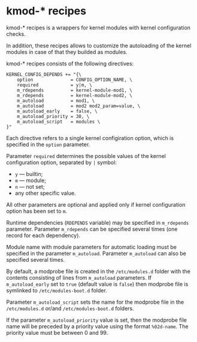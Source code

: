 ﻿# kmod-* recipes

kmod-* recipes is a wrappers for kernel modules with kernel configuration checks.

In addition, these recipes allows to customize the autoloading of the kernel modules in case of that they builded as modules.

kmod-* recipes consists of the following directives:

    KERNEL_CONFIG_DEPENDS += "{\
        option              = CONFIG_OPTION_NAME, \
        required            = y|m, \
        m_rdepends          = kernel-module-mod1, \
        m_rdepends          = kernel-module-mod2, \
        m_autoload          = mod1, \
        m_autoload          = mod2 mod2_param=value, \
        m_autoload_early    = false, \
        m_autoload_priority = 30, \
        m_autoload_script   = modules \
    }"

Each directive refers to a single kernel configiration option, which is specified in the `option` parameter.

Parameter `required` determines the possible values of the kernel configuration option, separated by `|` symbol:
  * `y` — builtin;
  * `m` — module;
  * `n` — not set;
  * any other specific value.

All other parameters are optional and applied only if kernel configuration option has been set to `m`.

Runtime dependencies (`RDEPENDS` variable) may be specified in `m_rdepends` parameter. Parameter `m_rdepends` can be specified several times (one record for each dependency).

Module name with module parameters for automatic loading must be specified in the parameter `m_autoload`. Parameter `m_autoload` can also be specified several times.

By default, a modprobe file is created in the `/etc/modules.d` folder with the contents consisting of lines from `m_autoload` parameters. If `m_autoload_early` set to `true` (default value is `false`) then modprobe file is symlinked to `/etc/modules-boot.d` folder.

Parameter `m_autoload_script` sets the name for the modprobe file in the `/etc/modules.d` or/and `/etc/modules-boot.d` folders.

If the parameter `m_autoload_priority` value is set, then the modprobe file name will be preceded by a priority value using the format `%02d-name`. The priority value must be between 0 and 99.
